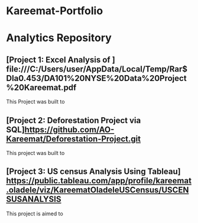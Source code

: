 # Kareemat-Portfolio
# Analytics Repository

## [Project 1: Excel Analysis of  ] file:///C:/Users/user/AppData/Local/Temp/Rar$DIa0.453/DA101%20NYSE%20Data%20Project%20Kareemat.pdf
 
 This Project was built to 
 
 
## [Project 2: Deforestation Project via SQL]https://github.com/AO-Kareemat/Deforestation-Project.git

This project was built to 

## [Project 3: US census Analysis Using Tableau] https://public.tableau.com/app/profile/kareemat.oladele/viz/KareematOladeleUSCensus/USCENSUSANALYSIS

This project is aimed to 
